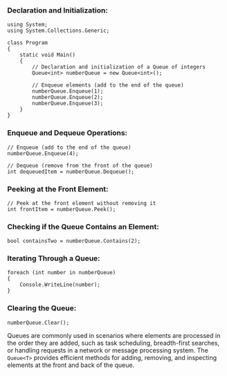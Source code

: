 ### Declaration and Initialization:
```
using System;
using System.Collections.Generic;

class Program
{
    static void Main()
    {
        // Declaration and initialization of a Queue of integers
        Queue<int> numberQueue = new Queue<int>();

        // Enqueue elements (add to the end of the queue)
        numberQueue.Enqueue(1);
        numberQueue.Enqueue(2);
        numberQueue.Enqueue(3);
    }
}
```
### Enqueue and Dequeue Operations:
```
// Enqueue (add to the end of the queue)
numberQueue.Enqueue(4);

// Dequeue (remove from the front of the queue)
int dequeuedItem = numberQueue.Dequeue();
```
### Peeking at the Front Element:
```
// Peek at the front element without removing it
int frontItem = numberQueue.Peek();
```
### Checking if the Queue Contains an Element:
```
bool containsTwo = numberQueue.Contains(2);
```
### Iterating Through a Queue:
```
foreach (int number in numberQueue)
{
    Console.WriteLine(number);
}
```
### Clearing the Queue:
```
numberQueue.Clear();
```
Queues are commonly used in scenarios where elements are processed in the order they are added, such as task scheduling, breadth-first searches, or handling requests in a network or message processing system. The `Queue<T>` provides efficient methods for adding, removing, and inspecting elements at the front and back of the queue.